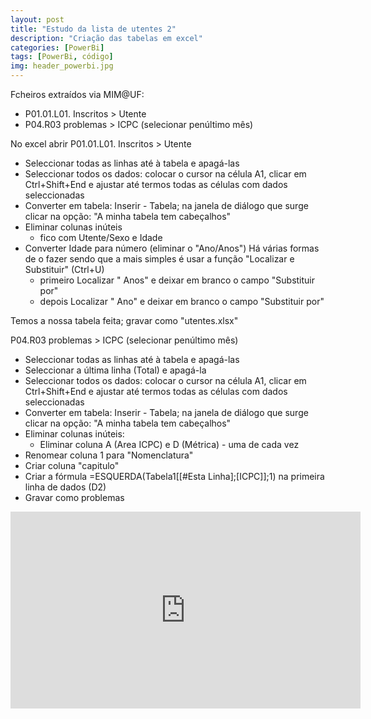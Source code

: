 ```yaml
---
layout: post
title: "Estudo da lista de utentes 2"
description: "Criação das tabelas em excel"
categories: [PowerBi]
tags: [PowerBi, código]
img: header_powerbi.jpg
---
```

Fcheiros extraídos via MIM@UF:
* P01.01.L01. Inscritos > Utente
* P04.R03 problemas > ICPC (selecionar penúltimo mês)

No excel abrir
P01.01.L01. Inscritos > Utente

* Seleccionar todas as linhas até à tabela e apagá-las
* Seleccionar todos os dados: colocar o cursor na célula A1, clicar em Ctrl+Shift+End e ajustar até termos todas as células com dados seleccionadas
* Converter em tabela: Inserir - Tabela; na janela de diálogo que surge clicar na opção: "A minha tabela tem cabeçalhos"
* Eliminar colunas inúteis
  - fico com Utente/Sexo e Idade
* Converter Idade para número (eliminar o "Ano/Anos")
Há várias formas de o fazer sendo que a mais simples é usar a função "Localizar e Substituir" (Ctrl+U)
  - primeiro Localizar " Anos" e deixar em branco o campo "Substituir por"
  - depois Localizar " Ano" e deixar em branco o campo "Substituir por"

Temos a nossa tabela feita; gravar como "utentes.xlsx"

P04.R03 problemas > ICPC (selecionar penúltimo mês)
* Seleccionar todas as linhas até à tabela e apagá-las
* Seleccionar a última linha (Total) e apagá-la
* Seleccionar todos os dados: colocar o cursor na célula A1, clicar em Ctrl+Shift+End e ajustar até termos todas as células com dados seleccionadas
* Converter em tabela: Inserir - Tabela; na janela de diálogo que surge clicar na opção: "A minha tabela tem cabeçalhos"
* Eliminar colunas inúteis:
  - Eliminar coluna A (Area ICPC) e D (Métrica) - uma de cada vez
* Renomear coluna 1 para "Nomenclatura"
* Criar coluna "capitulo"
* Criar a fórmula =ESQUERDA(Tabela1[[#Esta Linha];[ICPC]];1) na primeira linha de dados (D2)
* Gravar como problemas
<iframe width="560" height="315" src="https://www.youtube.com/embed/zkKPLTu3DBE?rel=0" frameborder="0" allow="autoplay; encrypted-media" allowfullscreen></iframe>
